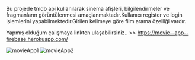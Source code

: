 Bu projede tmdb api kullanılarak sinema afişleri, bilgilendirmeler ve fragmanların görüntülenmesi amaçlanmaktadır.Kullanıcı register ve login işlemlerini yapabilmektedir.Girilen kelimeye göre film arama özelliği vardır.

Yapmış olduğum çalışmaya linkten ulaşabilirsiniz.. >> https://movie--app--firebase.herokuapp.com/

![movieApp1](https://user-images.githubusercontent.com/93797206/193266074-43b1d6fa-a54d-40c9-96f9-1abae3a04c01.gif)
![movieApp2](https://user-images.githubusercontent.com/93797206/193266601-9af448d0-98e7-4cb5-9237-13ec2c2a8f92.gif)

